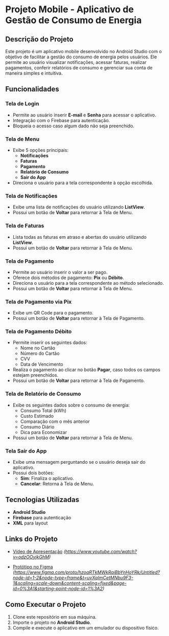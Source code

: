 # Projeto Mobile - Aplicativo de Gestão de Consumo de Energia

## Descrição do Projeto

Este projeto é um aplicativo mobile desenvolvido no Android Studio com o objetivo de facilitar a gestão do consumo de energia pelos usuários. Ele permite ao usuário visualizar notificações, acessar faturas, realizar pagamentos, conferir relatórios de consumo e gerenciar sua conta de maneira simples e intuitiva.

## Funcionalidades

### Tela de Login
- Permite ao usuário inserir **E-mail** e **Senha** para acessar o aplicativo.
- Integração com o Firebase para autenticação.
- Bloqueia o acesso caso algum dado não seja preenchido.

### Tela de Menu
- Exibe 5 opções principais:
  - **Notificações**
  - **Faturas**
  - **Pagamento**
  - **Relatório de Consumo**
  - **Sair do App**
- Direciona o usuário para a tela correspondente à opção escolhida.

### Tela de Notificações
- Exibe uma lista de notificações do usuário utilizando **ListView**.
- Possui um botão de **Voltar** para retornar à Tela de Menu.

### Tela de Faturas
- Lista todas as faturas em atraso e abertas do usuário utilizando **ListView**.
- Possui um botão de **Voltar** para retornar à Tela de Menu.

### Tela de Pagamento
- Permite ao usuário inserir o valor a ser pago.
- Oferece dois métodos de pagamento: **Pix** ou **Débito**.
- Direciona o usuário para a tela correspondente ao método selecionado.
- Possui um botão de **Voltar** para retornar à Tela de Menu.

### Tela de Pagamento via Pix
- Exibe um QR Code para o pagamento.
- Possui um botão de **Voltar** para retornar à Tela de Pagamento.

### Tela de Pagamento Débito
- Permite inserir os seguintes dados:
  - Nome no Cartão
  - Número do Cartão
  - CVV
  - Data de Vencimento
- Realiza o pagamento ao clicar no botão **Pagar**, caso todos os campos estejam preenchidos.
- Possui um botão de **Voltar** para retornar à Tela de Pagamento.

### Tela de Relatório de Consumo
- Exibe os seguintes dados sobre o consumo de energia:
  - Consumo Total (kWh)
  - Custo Estimado
  - Comparação com o mês anterior
  - Consumo Diário
  - Dica para Economizar
- Possui um botão de **Voltar** para retornar à Tela de Menu.

### Tela Sair do App
- Exibe uma mensagem perguntando se o usuário deseja sair do aplicativo.
- Possui dois botões:
  - **Sim**: Finaliza o aplicativo.
  - **Cancelar**: Retorna à Tela de Menu.

## Tecnologias Utilizadas
- **Android Studio**
- **Firebase** para autenticação
- **XML** para layout

## Links do Projeto
- [Vídeo de Apresentação](#) *(https://www.youtube.com/watch?v=odzOOyjkGhM)*
  
- [Protótipo no Figma](#) *(https://www.figma.com/proto/hzoaRTkMWkRaiBbYnHoYRk/Untitled?node-id=1-2&node-type=frame&t=uvXqImCetMNbu9F3-1&scaling=scale-down&content-scaling=fixed&page-id=0%3A1&starting-point-node-id=1%3A2)*

## Como Executar o Projeto
1. Clone este repositório em sua máquina.
2. Importe o projeto no **Android Studio**.
3. Compile e execute o aplicativo em um emulador ou dispositivo físico.


